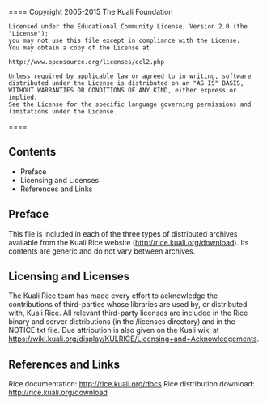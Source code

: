 ====
    Copyright 2005-2015 The Kuali Foundation

    Licensed under the Educational Community License, Version 2.0 (the "License");
    you may not use this file except in compliance with the License.
    You may obtain a copy of the License at

    http://www.opensource.org/licenses/ecl2.php

    Unless required by applicable law or agreed to in writing, software
    distributed under the License is distributed on an "AS IS" BASIS,
    WITHOUT WARRANTIES OR CONDITIONS OF ANY KIND, either express or implied.
    See the License for the specific language governing permissions and
    limitations under the License.
====

Contents
-----
- Preface
- Licensing and Licenses
- References and Links


Preface
-----
This file is included in each of the three types of distributed archives
available from the Kuali Rice website (http://rice.kuali.org/download). Its
contents are generic and do not vary between archives.


Licensing and Licenses
-----
The Kuali Rice team has made every effort to acknowledge the contributions of
third-parties whose libraries are used by, or distributed with, Kuali Rice. All
relevant third-party licenses are included in the Rice binary and server 
distributions (in the /licenses directory) and in the NOTICE.txt file. Due
attribution is also given on the Kuali wiki at
https://wiki.kuali.org/display/KULRICE/Licensing+and+Acknowledgements.


References and Links
----- 
Rice documentation: http://rice.kuali.org/docs 
Rice distribution download:  http://rice.kuali.org/download
